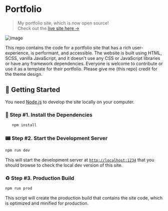 # Portfolio

> My portfolio site, which is now open source! <br />
> Check out the [live site here →][site]

![image][screenshot]

This repo contains the code for a portfolio site that has a rich user-experience, is performant, and accessible. The website is built using HTML, SCSS, vanilla JavaScript, and it doesn't use any CSS or JavaScript libraries or have any framework dependencies. Everyone is welcome to contribute or use it as a template for their portfolio. Please give me (this repo) credit for the theme design.

## 🚀 Getting Started

You need [Node.js][node] to develop the site locally on your computer.

### 🔋 Step #1. Install the Dependencies

```sh
   npm install
```

### 📟 Step #2. Start the Development Server

```sh
npm run dev
```

This will start the development server at [`http://localhost:1234`][local] that you should browse to check the local dev version of this site.

### ♻️ Step #3. Production Build

```sh
npm run prod
```

This script will create the production build that contains the site code, which is optimized and minified for production.

[site]: https://nisar.surge.sh
[screenshot]: https://d2ddoduugvun08.cloudfront.net/items/262A041z232j2x2O1E3Y/Image%202019-08-01%20at%208.32.13%20PM.png
[node]: https://nodejs.org/en/download/
[local]: http://localhost:1234
